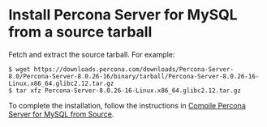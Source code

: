 # Install Percona Server for MySQL from a source tarball

Fetch and extract the source tarball. For example:

```shell
$ wget https://downloads.percona.com/downloads/Percona-Server-8.0/Percona-Server-8.0.26-16/binary/tarball/Percona-Server-8.0.26-16-Linux.x86_64.glibc2.12.tar.gz
$ tar xfz Percona-Server-8.0.26-16-Linux.x86_64.glibc2.12.tar.gz
```

To complete the installation, follow the instructions in [Compile Percona Server for MySQL from Source](compile-percona-server.md).
